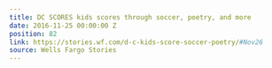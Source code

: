```yaml
---
title: DC SCORES kids scores through soccer, poetry, and more
date: 2016-11-25 00:00:00 Z
position: 82
link: https://stories.wf.com/d-c-kids-score-soccer-poetry/#Nov26
source: Wells Fargo Stories
---
```


